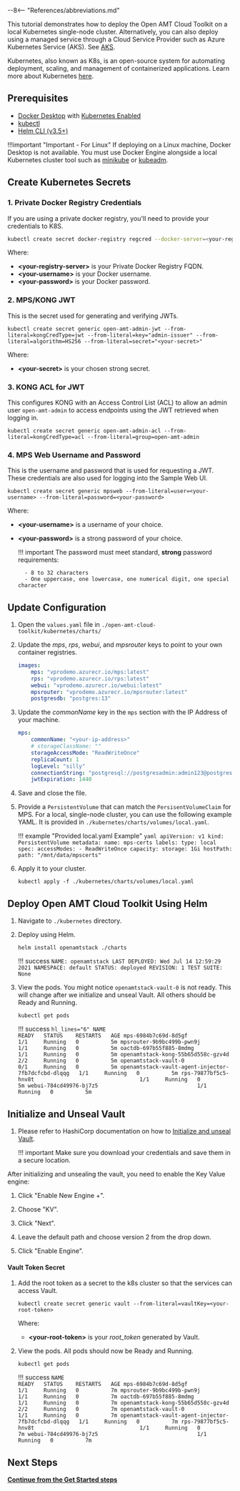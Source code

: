 --8<-- "References/abbreviations.md"

This tutorial demonstrates how to deploy the Open AMT Cloud Toolkit on a local Kubernetes single-node cluster. Alternatively, you can also deploy using a managed service through a Cloud Service Provider such as Azure Kubernetes Service (AKS). See [AKS](https://open-amt-cloud-toolkit.github.io/docs/1.4/Kubernetes/deployingk8s-aks/).

Kubernetes, also known as K8s, is an open-source system for automating deployment, scaling, and management of containerized applications.  Learn more about Kubernetes [here](https://kubernetes.io/docs/home/).

## Prerequisites

- [Docker Desktop](https://www.docker.com/products/docker-desktop) with [Kubernetes Enabled](https://docs.docker.com/desktop/kubernetes/)
- [kubectl](https://kubernetes.io/docs/tasks/tools/)
- [Helm CLI (v3.5+)](https://helm.sh/)

!!!important "Important - For Linux"
    If deploying on a Linux machine, Docker Desktop is not available. You must use Docker Engine alongside a local Kubernetes cluster tool such as [minikube](https://minikube.sigs.k8s.io/docs/) or [kubeadm](https://kubernetes.io/docs/reference/setup-tools/kubeadm/).

## Create Kubernetes Secrets 

### 1. Private Docker Registry Credentials

If you are using a private docker registry, you'll need to provide your credentials to K8S. 
``` bash
kubectl create secret docker-registry regcred --docker-server=<your-registry-server> --docker-username=<your-username> --docker-password=<your-password>
```

Where:

- **&lt;your-registry-server&gt;** is your Private Docker Registry FQDN.
- **&lt;your-username&gt;** is your Docker username.
- **&lt;your-password&gt;** is your Docker password.

### 2. MPS/KONG JWT

This is the secret used for generating and verifying JWTs.
```
kubectl create secret generic open-amt-admin-jwt --from-literal=kongCredType=jwt --from-literal=key="admin-issuer" --from-literal=algorithm=HS256 --from-literal=secret="<your-secret>"
```

Where:

- **&lt;your-secret&gt;** is your chosen strong secret.

### 3. KONG ACL for JWT

This configures KONG with an Access Control List (ACL) to allow an admin user `open-amt-admin` to access endpoints using the JWT retrieved when logging in.
```
kubectl create secret generic open-amt-admin-acl --from-literal=kongCredType=acl --from-literal=group=open-amt-admin
```

### 4. MPS Web Username and Password
This is the username and password that is used for requesting a JWT. These credentials are also used for logging into the Sample Web UI.
```
kubectl create secret generic mpsweb --from-literal=user=<your-username> --from-literal=password=<your-password>
```

Where:

- **&lt;your-username&gt;** is a username of your choice.
- **&lt;your-password&gt;** is a strong password of your choice.

    !!! important
        The password must meet standard, **strong** password requirements:

        - 8 to 32 characters
        - One uppercase, one lowercase, one numerical digit, one special character


## Update Configuration

1. Open the `values.yaml` file in `./open-amt-cloud-toolkit/kubernetes/charts/`

2. Update the *mps*, *rps*, *webui*, and *mpsrouter* keys to point to your own container registries.

    ```yaml hl_lines="2-5"
    images:
        mps: "vprodemo.azurecr.io/mps:latest"
        rps: "vprodemo.azurecr.io/rps:latest"
        webui: "vprodemo.azurecr.io/webui:latest"
        mpsrouter: "vprodemo.azurecr.io/mpsrouter:latest"
        postgresdb: "postgres:13"
    ```

3. Update the *commonName* key in the `mps` section with the IP Address of your machine.

    ``` yaml hl_lines="2"
    mps:
        commonName: "<your-ip-address>"
        # storageClassName: ""
        storageAccessMode: "ReadWriteOnce"
        replicaCount: 1
        logLevel: "silly"
        connectionString: "postgresql://postgresadmin:admin123@postgres:5432/mpsdb"
        jwtExpiration: 1440
    ```

4. Save and close the file.

5. Provide a `PersistentVolume` that can match the `PersisentVolumeClaim` for MPS. For a local, single-node cluster, you can use the following example YAML. It is provided in `./kubernetes/charts/volumes/local.yaml`.

    !!! example "Provided local.yaml Example"
        ``` yaml
        apiVersion: v1
        kind: PersistentVolume
        metadata:
          name: mps-certs
          labels:
            type: local
        spec:
          accessModes:
          - ReadWriteOnce
          capacity:
            storage: 1Gi
          hostPath:
            path: "/mnt/data/mpscerts"
        ```

6. Apply it to your cluster.
    ```
    kubectl apply -f ./kubernetes/charts/volumes/local.yaml
    ```

## Deploy Open AMT Cloud Toolkit Using Helm

1. Navigate to `./kubernetes` directory.

2. Deploy using Helm.
    ```
    helm install openamtstack ./charts
    ```

    !!! success
        ```
        NAME: openamtstack
        LAST DEPLOYED: Wed Jul 14 12:59:29 2021
        NAMESPACE: default
        STATUS: deployed
        REVISION: 1
        TEST SUITE: None
        ```

3. View the pods. You might notice `openamtstack-vault-0` is not ready. This will change after we initialize and unseal Vault. All others should be Ready and Running.
    ```
    kubectl get pods
    ```

    !!! success
        ``` hl_lines="6"
        NAME                                                 READY   STATUS    RESTARTS   AGE
        mps-6984b7c69d-8d5gf                                 1/1     Running   0          5m
        mpsrouter-9b9bc499b-pwn9j                            1/1     Running   0          5m
        oactdb-697b55f885-8mdmg                              1/1     Running   0          5m
        openamtstack-kong-55b65d558c-gzv4d                   2/2     Running   0          5m
        openamtstack-vault-0                                 0/1     Running   0          5m
        openamtstack-vault-agent-injector-7fb7dcfcbd-dlqqg   1/1     Running   0          5m
        rps-79877bf5c5-hnv8t                                 1/1     Running   0          5m
        webui-784cd49976-bj7z5                               1/1     Running   0          5m
        ```

## Initialize and Unseal Vault

1. Please refer to HashiCorp documentation on how to [Initialize and unseal Vault](https://learn.hashicorp.com/tutorials/vault/kubernetes-azure-aks?in=vault/kubernetes#initialize-and-unseal-vault).

    !!! important 
        Make sure you download your credentials and save them in a secure location.

After initializing and unsealing the vault, you need to enable the Key Value engine:

1. Click "Enable New Engine +".

2. Choose "KV".

3. Click "Next".

4. Leave the default path and choose version 2 from the drop down. 

5. Click "Enable Engine".
  
#### Vault Token Secret

1. Add the root token as a secret to the k8s cluster so that the services can access Vault.

    ```
    kubectl create secret generic vault --from-literal=vaultKey=<your-root-token>
    ```

    Where:

    - **&lt;your-root-token&gt;** is your *root_token* generated by Vault.

2. View the pods. All pods should now be Ready and Running.
    ```
    kubectl get pods
    ```

    !!! success
        ```
        NAME                                                 READY   STATUS    RESTARTS   AGE
        mps-6984b7c69d-8d5gf                                 1/1     Running   0          7m
        mpsrouter-9b9bc499b-pwn9j                            1/1     Running   0          7m
        oactdb-697b55f885-8mdmg                              1/1     Running   0          7m
        openamtstack-kong-55b65d558c-gzv4d                   2/2     Running   0          7m
        openamtstack-vault-0                                 1/1     Running   0          7m
        openamtstack-vault-agent-injector-7fb7dcfcbd-dlqqg   1/1     Running   0          7m
        rps-79877bf5c5-hnv8t                                 1/1     Running   0          7m
        webui-784cd49976-bj7z5                               1/1     Running   0          7m
        ```

## Next Steps

[**Continue from the Get Started steps**](https://open-amt-cloud-toolkit.github.io/docs/1.4/General/loginToRPS/)
